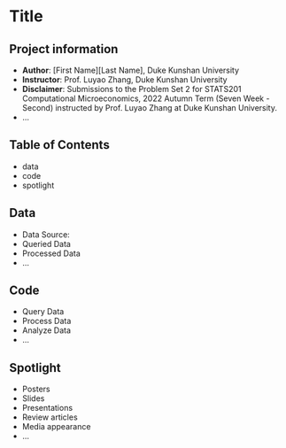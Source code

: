 # Title
## Project information
- **Author**: [First Name][Last Name], Duke Kunshan University
- **Instructor**: Prof. Luyao Zhang, Duke Kunshan University
- **Disclaimer**: Submissions to the Problem Set 2 for STATS201 Computational Microeconomics, 2022 Autumn Term (Seven Week - Second) instructed by Prof. Luyao Zhang at Duke Kunshan University.
- ...

## Table of Contents
- data
- code
- spotlight



## Data
- Data Source:
- Queried Data
- Processed Data
- ...


## Code
- Query Data
- Process Data
- Analyze Data
- ...

## Spotlight
- Posters
- Slides
- Presentations
- Review articles
- Media appearance
- ...


